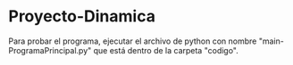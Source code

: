 # Proyecto-Dinamica

Para probar el programa, ejecutar el archivo de python con nombre "main-ProgramaPrincipal.py" que está dentro de la carpeta "codigo".
